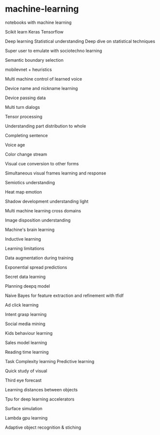 # machine-learning
notebooks with machine learning

Scikit learn
Keras
Tensorflow

Deep learning 
Statistical understanding 
Deep dive on statistical techniques

Super user to emulate with sociotechno learning 

Semantic boundary selection 

mobilevnet + heuristics 

Multi machine control of learned voice

Device name and nickname learning

Device passing data

Multi turn dialogs

Tensor processing 

Understanding part distribution to whole

Completing sentence

Voice age

Color change stream

Visual cue conversion to other forms

Simultaneous visual frames learning and response 

Semiotics understanding 

Heat map emotion

Shadow development understanding light

Multi machine learning cross domains

Image disposition understanding 

Machine's brain learning 

Inductive learning 

Learning limitations 

Data augmentation during training

Exponential spread predictions 

Secret data learning 

Planning deepq model

Naive Bayes for feature extraction and refinement with tfidf

Ad click learning

Intent grasp learning

Social media mining

Kids behaviour learning 

Sales model learning 

Reading time learning 

Task Complexity learning 
Predictive learning

Quick study of visual

Third eye forecast

Learning distances between objects

Tpu for deep learning accelerators

Surface simulation 

Lambda gpu learning

Adaptive object recognition & stiching
